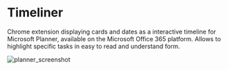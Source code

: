 # Timeliner

Chrome extension displaying cards and dates as a interactive timeline for Microsoft Planner, available on the Microsoft Office 365 platform. Allows to highlight specific tasks in easy to read and understand form.

![planner_screenshot](https://cloud.githubusercontent.com/assets/13873576/25955098/8b9af200-3668-11e7-82a5-4a238ce72fbb.png)
